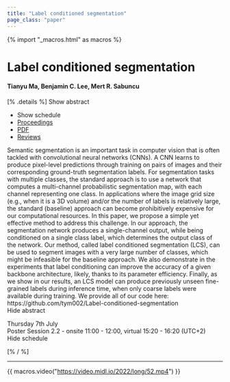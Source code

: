 ```yaml
---
title: "Label conditioned segmentation"
page_class: "paper"
---
```


{% import "_macros.html" as macros %}

# Label conditioned segmentation

#### Tianyu Ma, Benjamin C. Lee, Mert R. Sabuncu

[% .details %]
<a class="toggle_visibility" data-selector=".abstract" data-level="3">Show abstract</a>
- <a class="toggle_visibility" data-selector=".schedule" data-level="3">Show schedule</a>
- <a href="">Proceedings</a>
- <a href="https://openreview.net/pdf?id=ML3EIKhFMaW">PDF</a>
- <a href="https://openreview.net/forum?id=ML3EIKhFMaW">Reviews</a>

<p>
    <span class="abstract">
        Semantic segmentation is an important task in computer vision that is often tackled with convolutional neural networks (CNNs). A CNN learns to produce pixel-level predictions through training on pairs of images and their corresponding ground-truth segmentation labels.  For segmentation tasks with multiple classes, the standard approach is to use a network that computes a multi-channel probabilistic segmentation map, with each channel representing one class.  In applications where the image grid size (e.g., when it is a 3D volume) and/or the number of labels is relatively large, the standard (baseline) approach can become prohibitively expensive for our computational resources. In this paper, we propose a simple yet effective method to address this challenge. In our approach, the segmentation network produces a single-channel output, while being conditioned on a single class label, which determines the output class of the network.  Our method, called label conditioned segmentation (LCS), can be used to segment images with a very large number of classes, which might be infeasible for the baseline approach.  We also demonstrate in the experiments that label conditioning can improve the accuracy of a given backbone architecture, likely, thanks to its parameter efficiency.  Finally, as we show in our results, an LCS model can produce previously unseen fine-grained labels during inference time, when only coarse labels were available during training. We provide all of our code here: https://github.com/tym002/Label-conditioned-segmentation
        <br>
        <span class="actions"><a class="toggle_visibility" data-level="2">Hide abstract</a></span>
    </span>
</p>

<p>
    <span class="schedule">
        Thursday 7th July<br>Poster Session 2.2 - onsite 11:00 - 12:00, virtual 15:20 - 16:20 (UTC+2)
        <br>
        <span class="actions"><a class="toggle_visibility" data-level="2">Hide schedule</a></span>
    </span>
</p>

[% / %]


---
{{ macros.video("https://video.midl.io/2022/long/52.mp4") }}
